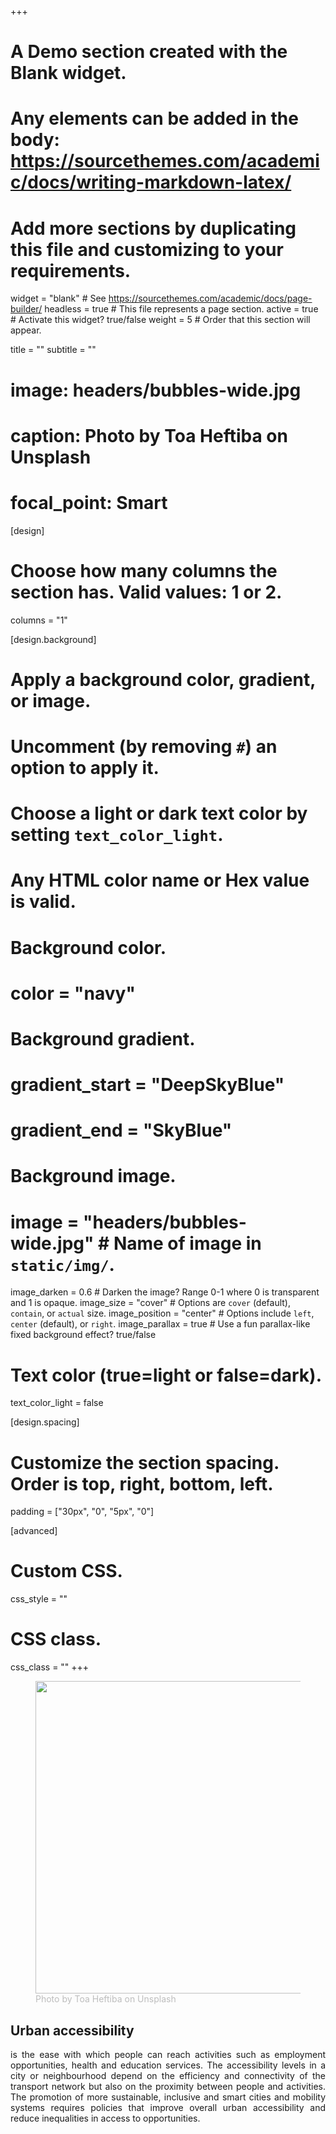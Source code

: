 +++
# A Demo section created with the Blank widget.
# Any elements can be added in the body: https://sourcethemes.com/academic/docs/writing-markdown-latex/
# Add more sections by duplicating this file and customizing to your requirements.

widget = "blank"  # See https://sourcethemes.com/academic/docs/page-builder/
headless = true  # This file represents a page section.
active = true  # Activate this widget? true/false
weight = 5  # Order that this section will appear.

title = ""
subtitle = ""

# image: headers/bubbles-wide.jpg
#   caption: Photo by Toa Heftiba on Unsplash
#   focal_point: Smart


[design]
  # Choose how many columns the section has. Valid values: 1 or 2.
  columns = "1"

[design.background]
  # Apply a background color, gradient, or image.
  #   Uncomment (by removing `#`) an option to apply it.
  #   Choose a light or dark text color by setting `text_color_light`.
  #   Any HTML color name or Hex value is valid.

  # Background color.
  # color = "navy"
  
  # Background gradient.
  # gradient_start = "DeepSkyBlue"
  # gradient_end = "SkyBlue"
  
  # Background image.
  # image = "headers/bubbles-wide.jpg"  # Name of image in `static/img/`.
  image_darken = 0.6  # Darken the image? Range 0-1 where 0 is transparent and 1 is opaque.
  image_size = "cover"  #  Options are `cover` (default), `contain`, or `actual` size.
  image_position = "center"  # Options include `left`, `center` (default), or `right`.
  image_parallax = true  # Use a fun parallax-like fixed background effect? true/false

  # Text color (true=light or false=dark).
  text_color_light = false

[design.spacing]
  # Customize the section spacing. Order is top, right, bottom, left.
  padding = ["30px", "0", "5px", "0"]

[advanced]
 # Custom CSS. 
 css_style = ""
 
 # CSS class.
 css_class = ""
+++

<div class="container">
<div class="row">
  <div class="col-12 mx-auto col-md-6 order-md-1 hero-media">
  <figure>
    <img src="/acessooportunidades/img/ryoji-iwata-IBaVuZsJJTo-unsplash.jpg" width="500" align="left" alt="">
    <figcaption><a style="color: gray; opacity: 0.50;">Photo by Toa Heftiba on Unsplash</a></figcaption>
  </figure>
  </div>
  <div class="col-md-6 order-md-2 text-center text-md-left">
    <div 
    class="hero-lead"><h2> Urban accessibility  
    </div>
    <p align="justify"> is the  ease with which people can reach activities such as employment opportunities, health and education services. The accessibility levels in a city or neighbourhood depend on the efficiency and connectivity of the transport network but also on the proximity between people and activities. The promotion of more sustainable, inclusive and smart cities and mobility systems requires policies that improve overall urban accessibility and reduce inequalities in access to opportunities. </p>
    
    
    
    
    
    